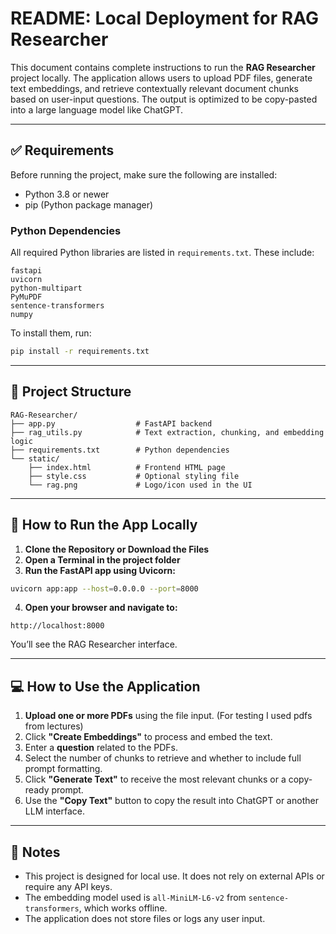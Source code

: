 # README: Local Deployment for RAG Researcher

This document contains complete instructions to run the **RAG Researcher** project locally. The application allows users to upload PDF files, generate text embeddings, and retrieve contextually relevant document chunks based on user-input questions. The output is optimized to be copy-pasted into a large language model like ChatGPT.

---

## ✅ Requirements

Before running the project, make sure the following are installed:

- Python 3.8 or newer
- pip (Python package manager)

### Python Dependencies
All required Python libraries are listed in `requirements.txt`. These include:
```
fastapi
uvicorn
python-multipart
PyMuPDF
sentence-transformers
numpy
```

To install them, run:
```bash
pip install -r requirements.txt
```

---

## 📁 Project Structure
```
RAG-Researcher/
├── app.py                  # FastAPI backend
├── rag_utils.py            # Text extraction, chunking, and embedding logic
├── requirements.txt        # Python dependencies
└── static/
    ├── index.html          # Frontend HTML page
    ├── style.css           # Optional styling file
    └── rag.png             # Logo/icon used in the UI
```

---

## 🚀 How to Run the App Locally

1. **Clone the Repository or Download the Files**
2. **Open a Terminal in the project folder**
3. **Run the FastAPI app using Uvicorn:**
```bash
uvicorn app:app --host=0.0.0.0 --port=8000
```
4. **Open your browser and navigate to:**
```
http://localhost:8000
```
You’ll see the RAG Researcher interface.

---

## 💻 How to Use the Application

1. **Upload one or more PDFs** using the file input. (For testing I used pdfs from lectures)
2. Click **"Create Embeddings"** to process and embed the text.
3. Enter a **question** related to the PDFs.
4. Select the number of chunks to retrieve and whether to include full prompt formatting.
5. Click **"Generate Text"** to receive the most relevant chunks or a copy-ready prompt.
6. Use the **"Copy Text"** button to copy the result into ChatGPT or another LLM interface.

---

## 🧠 Notes
- This project is designed for local use. It does not rely on external APIs or require any API keys.
- The embedding model used is `all-MiniLM-L6-v2` from `sentence-transformers`, which works offline.
- The application does not store files or logs any user input.

